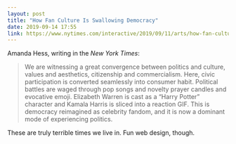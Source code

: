 ```yaml
---
layout: post
title: "How Fan Culture Is Swallowing Democracy"
date: 2019-09-14 17:55
link: https://www.nytimes.com/interactive/2019/09/11/arts/how-fan-culture-is-swallowing-democracy.html
---
```


Amanda Hess, writing in the *New York Times*:

> We are witnessing a great convergence between politics and culture, values and aesthetics, citizenship and commercialism. Here, civic participation is converted seamlessly into consumer habit. Political battles are waged through pop songs and novelty prayer candles and evocative emoji. Elizabeth Warren is cast as a “Harry Potter” character and Kamala Harris is sliced into a reaction GIF. This is democracy reimagined as celebrity fandom, and it is now a dominant mode of experiencing politics.

These are truly terrible times we live in. Fun web design, though.
